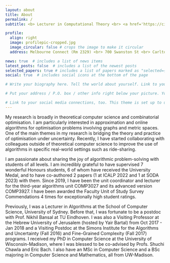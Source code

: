 ```yaml
---
layout: about
title: About
permalink: /
subtitle: <b> Lecturer in Computational Theory <br> <a href='https://cis.unimelb.edu.au'>School of Computing and Information Systems</a> <br> The University of Melbourne, Australia </b>

profile:
  align: right
  image: profilepic-cropped.jpg
  image_circular: false # crops the image to make it circular
  address: Melbourne Connect (Rm 2329) <br> 700 Swanston St <br> Carlton, VIC 3010

news: true  # includes a list of news items
latest_posts: false  # includes a list of the newest posts
selected_papers: true # includes a list of papers marked as "selected={true}"
social: true  # includes social icons at the bottom of the page

# Write your biography here. Tell the world about yourself. Link to your favorite [subreddit](http://reddit.com). You can put a picture in, too. The code is already in, just name your picture `prof_pic.jpg` and put it in the `img/` folder.

# Put your address / P.O. box / other info right below your picture. You can also disable any of these elements by editing `profile` property of the YAML header of your `_pages/about.md`. Edit `_bibliography/papers.bib` and Jekyll will render your [publications page](/al-folio/publications/) automatically.

# Link to your social media connections, too. This theme is set up to use [Font Awesome icons](http://fortawesome.github.io/Font-Awesome/) and [Academicons](https://jpswalsh.github.io/academicons/), like the ones below. Add your Facebook, Twitter, LinkedIn, Google Scholar, or just disable all of them.
---
```


My research is broadly in theoretical computer science and combinatorial optimisation. I am particularly interested in approximation and online algorithms for optimisation problems involving graphs and metric spaces. One of the main themes in my research is bridging the theory and practice of optimisation under uncertainty. Recently, I have started collaborating with colleagues outside of theoretical computer science to improve the use of algorithms in specific real-world settings such as ride-sharing.

I am passionate about sharing the joy of algorithmic problem-solving with students of all levels. I am incredibly grateful to have supervised 7 wonderful Honours students, 6 of whom have received the University Medal, and to have co-authored 2 papers (1 at ICALP 2022 and 1 at SODA 2023) with them. Since 2019, I have been the unit coordinator and lecturer for the third-year algorithms unit COMP3027 and its advanced version COMP3927. I have been awarded the Faculty Unit of Study Survey Commendations 4 times for exceptionally high student ratings.

Previously, I was a Lecturer in Algorithms at the School of Computer Science, University of Sydney. Before that, I was fortunate to be a postdoc with Prof. Nikhil Bansal at TU Eindhoven. I was also a Visiting Professor at the Hebrew University of Jerusalem (hosted by Yair Bartal) from Oct 2017 - Jan 2018 and a Visiting Postdoc at the Simons Institute for the Algorithms and Uncertainty (Fall 2016) and Fine-Grained Complexity (Fall 2017) programs. I received my PhD in Computer Science at the University of Wisconsin-Madison, where I was blessed to be co-advised by Profs. Shuchi Chawla and Eric Bach. I also have an MSc in Computer Science and a BSc majoring in Computer Science and Mathematics, all from UW-Madison.


